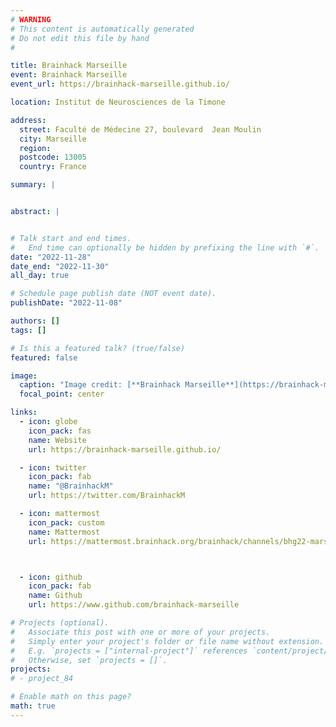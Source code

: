 ```yaml
---
# WARNING
# This content is automatically generated
# Do not edit this file by hand
#

title: Brainhack Marseille
event: Brainhack Marseille
event_url: https://brainhack-marseille.github.io/

location: Institut de Neurosciences de la Timone

address:
  street: Faculté de Médecine 27, boulevard  Jean Moulin
  city: Marseille
  region:
  postcode: 13005
  country: France

summary: |


abstract: |


# Talk start and end times.
#   End time can optionally be hidden by prefixing the line with `#`.
date: "2022-11-28"
date_end: "2022-11-30"
all_day: true

# Schedule page publish date (NOT event date).
publishDate: "2022-11-08"

authors: []
tags: []

# Is this a featured talk? (true/false)
featured: false

image:
  caption: "Image credit: [**Brainhack Marseille**](https://brainhack-marseille.github.io/)"
  focal_point: center

links:
  - icon: globe
    icon_pack: fas
    name: Website
    url: https://brainhack-marseille.github.io/

  - icon: twitter
    icon_pack: fab
    name: "@BrainhackM"
    url: https://twitter.com/BrainhackM

  - icon: mattermost
    icon_pack: custom
    name: Mattermost
    url: https://mattermost.brainhack.org/brainhack/channels/bhg22-marseille



  - icon: github
    icon_pack: fab
    name: Github
    url: https://www.github.com/brainhack-marseille

# Projects (optional).
#   Associate this post with one or more of your projects.
#   Simply enter your project's folder or file name without extension.
#   E.g. `projects = ["internal-project"]` references `content/project/deep-learning/index.md`.
#   Otherwise, set `projects = []`.
projects:
# - project_84

# Enable math on this page?
math: true
---
```

